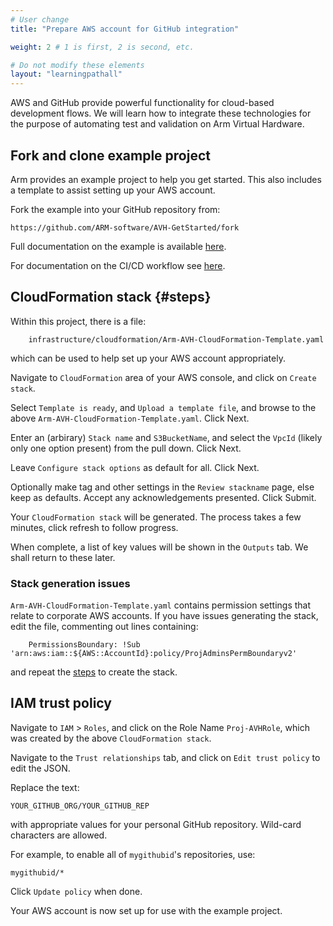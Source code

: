 ```yaml
---
# User change
title: "Prepare AWS account for GitHub integration"

weight: 2 # 1 is first, 2 is second, etc.

# Do not modify these elements
layout: "learningpathall"
---
```

AWS and GitHub provide powerful functionality for cloud-based development flows. We will learn how to integrate these technologies for the purpose of automating test and validation on Arm Virtual Hardware.

## Fork and clone example project

Arm provides an example project to help you get started. This also includes a template to assist setting up your AWS account.

Fork the example into your GitHub repository from:
```url
https://github.com/ARM-software/AVH-GetStarted/fork
```
Full documentation on the example is available [here](https://arm-software.github.io/AVH/main/examples/html/GetStarted.html).

For documentation on the CI/CD workflow see [here](https://arm-software.github.io/AVH/main/examples/html/GetStarted.html#GS_SetupCI).

## CloudFormation stack {#steps}

Within this project, there is a file:
```
    infrastructure/cloudformation/Arm-AVH-CloudFormation-Template.yaml
```
which can be used to help set up your AWS account appropriately.

Navigate to `CloudFormation` area of your AWS console, and click on `Create stack`.

Select `Template is ready`, and `Upload a template file`, and browse to the above `Arm-AVH-CloudFormation-Template.yaml`. Click Next.

Enter an (arbirary) `Stack name` and `S3BucketName`, and select the `VpcId` (likely only one option present) from the pull down. Click Next.

Leave `Configure stack options` as default for all. Click Next.

Optionally make tag and other settings in the `Review stackname` page, else keep as defaults. Accept any acknowledgements presented. Click Submit.

Your `CloudFormation stack` will be generated. The process takes a few minutes, click refresh to follow progress.

When complete, a list of key values will be shown in the `Outputs` tab. We shall return to these later.

### Stack generation issues

`Arm-AVH-CloudFormation-Template.yaml` contains permission settings that relate to corporate AWS accounts. If you have issues generating the stack, edit the file, commenting out lines containing:
```console
    PermissionsBoundary: !Sub 'arn:aws:iam::${AWS::AccountId}:policy/ProjAdminsPermBoundaryv2'
```
and repeat the [steps](#steps) to create the stack.

## IAM trust policy

Navigate to `IAM` > `Roles`, and click on the Role Name `Proj-AVHRole`, which was created by the above `CloudFormation stack`.

Navigate to the `Trust relationships` tab, and click on `Edit trust policy` to edit the JSON.

Replace the text:
```console
YOUR_GITHUB_ORG/YOUR_GITHUB_REP
```
with appropriate values for your personal GitHub repository. Wild-card characters are allowed.

For example, to enable all of `mygithubid`'s repositories, use:
```console
mygithubid/*
```
Click `Update policy` when done.

Your AWS account is now set up for use with the example project.
